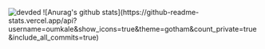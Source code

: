 <!--
**oumkale/oumkale** is a ✨ _special_ ✨ repository because its `README.md` (this file) appears on your GitHub profile.

Here are some ideas to get you started:

- 🔭 I’m currently working on ...

- 🌱 I’m currently learning ...
- 👯 I’m looking to collaborate on ...
- 🤔 I’m looking for help with ...
- 💬 Ask me about ...
- 📫 How to reach me: ...
- 😄 Pronouns: ...
- ⚡ Fun fact: ...
-->
<p align="left"> <img src="https://komarev.com/ghpvc/?username=oumkale" alt="devded" /> 
![Anurag's github stats](https://github-readme-stats.vercel.app/api?username=oumkale&show_icons=true&theme=gotham&count_private=true&include_all_commits=true)
</p>
